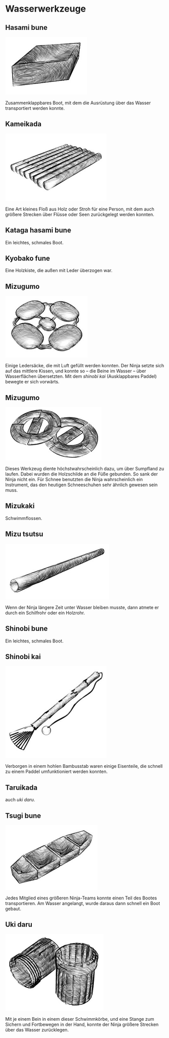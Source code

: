 # Wasserwerkzeuge


## Hasami bune

![Hasami bune](/images/werkzeuge-hasamibune.jpg)

Zusammenklappbares Boot, mit dem die Ausrüstung über das Wasser transportiert werden konnte.


## Kameikada

![Kameikada](/images/werkzeuge-kameikada.jpg)

Eine Art kleines Floß aus Holz oder Stroh für eine Person, mit dem auch größere Strecken über Flüsse oder Seen zurückgelegt werden konnten.


## Kataga hasami bune

Ein leichtes, schmales Boot.


## Kyobako fune

Eine Holzkiste, die außen mit Leder überzogen war.


## Mizugumo

![Mizugumo](/images/werkzeuge-mizugumo1.jpg)

Einige Ledersäcke, die mit Luft gefüllt werden konnten. Der Ninja setzte sich auf das mittlere Kissen, und konnte so – die Beine im Wasser – über Wasserflächen übersetzten. Mit dem *shinobi kai* (Ausklappbares Paddel) bewegte er sich vorwärts.


## Mizugumo

![Mizugumo](/images/werkzeuge-mizugumo2.jpg)

Dieses Werkzeug diente höchstwahrscheinlich dazu, um über Sumpfland zu laufen. Dabei wurden die Holzschilde an die Füße gebunden. So sank der Ninja nicht ein. Für Schnee benutzten die Ninja wahrscheinlich ein Instrument, das den heutigen Schneeschuhen sehr ähnlich gewesen sein muss.


## Mizukaki

Schwimmflossen.


## Mizu tsutsu

![Mizu tsutsu](/images/werkzeuge-mizutsu.jpg)

Wenn der Ninja längere Zeit unter Wasser bleiben musste, dann atmete er durch ein Schilfrohr oder ein Holzrohr.


## Shinobi bune

Ein leichtes, schmales Boot.


## Shinobi kai

![Shinobi kai](/images/werkzeuge-shinobikai.jpg)

Verborgen in einem hohlen Bambusstab waren einige Eisenteile, die schnell zu einem Paddel umfunktioniert werden konnten.


## Taruikada

auch *uki daru*.


## Tsugi bune

![Tsugi bune](/images/werkzeuge-tsugibune.jpg)

Jedes Mitglied eines größeren Ninja-Teams konnte einen Teil des Bootes transportieren. Am Wasser angelangt, wurde daraus dann schnell ein Boot gebaut.


## Uki daru

![Uki daru](/images/werkzeuge-ukidaru.jpg)

Mit je einem Bein in einem dieser Schwimmkörbe, und eine Stange zum Sichern und Fortbewegen in der Hand, konnte der Ninja größere Strecken über das Wasser zurücklegen.
